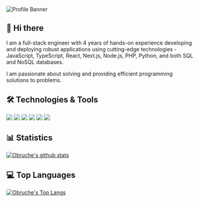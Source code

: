 ![Profile Banner](https://github.com/wilfredcloud/wilfredcloud/assets/111436934/43b77961-13c5-4017-a416-90073b66db2a)

## 👋 Hi there 

I am a full-stack engineer with 4 years of hands-on experience developing and deploying robust applications using cutting-edge technologies - JavaScript, TypeScript, React, Next.js, Node.js, PHP, Python, and both SQL and NoSQL databases.

I am passionate about solving and providing efficient programming solutions to problems.

## 🛠️ Technologies & Tools
![](https://img.shields.io/badge/Code-JavaScript-informational?style=flat&color=informational&logo=javascript)
![](https://img.shields.io/badge/Code-React-informational?style=flat&color=informational&logo=react)
![](https://img.shields.io/badge/Code-TypeScript-informational?style=flat&color=informational)
![](https://img.shields.io/badge/Code-Node-informational?style=flat&color=informational&logo=node.js)
![](https://img.shields.io/badge/Tool-Jest-informational?style=flat&color=warning&logo=jest)
![](https://img.shields.io/badge/Tool-Docker-informational?style=flat&color=warning&logo=docker)

<!-- ![](https://img.shields.io/badge/Code-Vue-informational?style=flat&color=informational&logo=vue.js) -->
<!-- ![](https://img.shields.io/badge/Code-EcmaScript-informational?style=flat&color=informational) -->
<!-- ![](https://img.shields.io/badge/Tool-Webpack-informational?style=flat&color=warning&logo=webpack) -->
<!-- ![](https://img.shields.io/badge/Tool-SCSS-informational?style=flat&color=warning&logo=sass) -->


## 📊 Statistics
[![Obruche's github stats](https://github-readme-stats.vercel.app/api?username=wilfredcloud&theme=dracula)](https://github.com/wilfredcloud/github-readme-stats)


## 💻 Top Languages
[![Obruche's Top Langs](https://github-readme-stats.vercel.app/api/top-langs/?username=wilfredcloud&layout=donut)](https://github.com/wilfredcloud/github-readme-stats)

<!--
**wilfredcloud/wilfredcloud** is a ✨ _special_ ✨ repository because its `README.md` (this file) appears on your GitHub profile.

Here are some ideas to get you started:

- 🔭 I’m currently working on ...
- 🌱 I’m currently learning ...
- 👯 I’m looking to collaborate on ...
- 🤔 I’m looking for help with ...
- 💬 Ask me about ...
- 📫 How to reach me: ...
- 😄 Pronouns: ...
- ⚡ Fun fact: ...
-->
